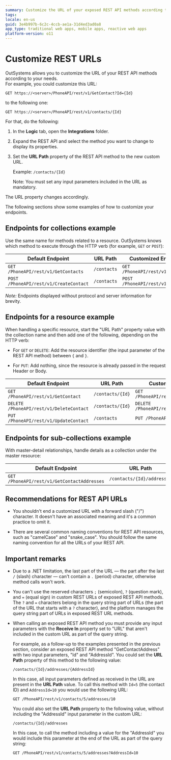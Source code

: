 ```yaml
---
summary: Customize the URL of your exposed REST API methods according to your needs.
tags: 
locale: en-us
guid: 3e4b997b-6c2c-4ccb-ae1a-31d4ed3ad0a8
app_type: traditional web apps, mobile apps, reactive web apps
platform-version: o11
---
```


# Customize REST URLs


OutSystems allows you to customize the URL of your REST API methods according to your needs.  
For example, you could customize this URL:

`GET https://<server>/PhoneAPI/rest/v1/GetContact?Id={Id}`  

to the following one:

`GET https://<server>/PhoneAPI/rest/v1/contacts/{Id}`

For that, do the following:

1. In the **Logic** tab, open the **Integrations** folder.

1. Expand the REST API and select the method you want to change to display its properties.

1. Set the **URL Path** property of the REST API method to the new custom URL.

    Example: `/contacts/{Id}`

    Note: You must set any input parameters included in the URL as mandatory.

The URL property changes accordingly.

The following sections show some examples of how to customize your endpoints.

## Endpoints for collections example

Use the same name for methods related to a resource. OutSystems knows which method to execute through the HTTP verb (for example, `GET` or `POST`):

Default Endpoint | URL Path | Customized Endpoint
---|---|---
`GET /PhoneAPI/rest/v1/GetContacts` | `/contacts` | `GET /PhoneAPI/rest/v1/contacts`
`POST /PhoneAPI/rest/v1/CreateContact` | `/contacts`  | `POST /PhoneAPI/rest/v1/contacts`
  
_Note:_ Endpoints displayed without protocol and server information for brevity.

## Endpoints for a resource example

When handling a specific resource, start the "URL Path" property value with the collection name and then add one of the following, depending on the HTTP verb:

* For `GET` or `DELETE`: Add the resource identifier (the input parameter of the REST API method) between `{` and `}`.

* For `PUT`: Add nothing, since the resource is already passed in the request Header or Body.

Default Endpoint | URL Path | Customized Endpoint
---|---|---
`GET /PhoneAPI/rest/v1/GetContact` | `/contacts/{Id}`  | `GET /PhoneAPI/rest/v1/contacts/{Id}`
`DELETE /PhoneAPI/rest/v1/DeleteContact` | `/contacts/{Id}` | `DELETE /PhoneAPI/rest/v1/contacts/{Id}`
`PUT /PhoneAPI/rest/v1/UpdateContact` | `/contacts` | `PUT /PhoneAPI/rest/v1/contacts`

## Endpoints for sub-collections example

With master-detail relationships, handle details as a collection under the master resource:

Default Endpoint  |  URL Path  |  Customized Endpoint  
---|---|---  
`GET /PhoneAPI/rest/v1/GetContactAddresses` | `/contacts/{Id}/addresses` | `GET /PhoneAPI/rest/v1/contacts/{Id}/addresses`

## Recommendations for REST API URLs

* You shouldn't end a customized URL with a forward slash ("/") character. It doesn't have an associated meaning and it's a common practice to omit it.

* There are several common naming conventions for REST API resources, such as "camelCase" and "snake_case". You should follow the same naming convention for all the URLs of your REST API.

## Important remarks

* Due to a .NET limitation, the last part of the URL — the part after the last `/` (slash) character — can't contain a `.` (period) character, otherwise method calls won't work.

* You can't use the reserved characters `;` (semicolon), `?` (question mark), and `=` (equal sign) in custom REST URLs of exposed REST API methods.  
    The `?` and `=` characters belong in the query string part of URLs (the part of the URL that starts with a `?` character), and the platform manages the query string part of URLs in exposed REST URL methods.

* When calling an exposed REST API method you must provide any input parameters with the **Receive In** property set to "URL" that aren't included in the custom URL as part of the query string.

    For example, as a follow-up to the examples presented in the previous section, consider an exposed REST API method "GetContactAddress" with two input parameters, "Id" and "AddressId". You could set the **URL Path** property of this method to the following value:

    `/contacts/{Id}/addresses/{AddressId}`

    In this case, all input parameters defined as received in the URL are present in the **URL Path** value. To call this method with `Id=5` (the contact ID) and `AddressId=10` you would use the following URL:

    `GET /PhoneAPI/rest/v1/contacts/5/addresses/10`

    You could also set the **URL Path** property to the following value, without including the "AddressId" input parameter in the custom URL:

    `/contacts/{Id}/addresses`

    In this case, to call the method including a value for the "AddressId" you would include this parameter at the end of the URL as part of the query string:

    `GET /PhoneAPI/rest/v1/contacts/5/addresses?AddressId=10`
